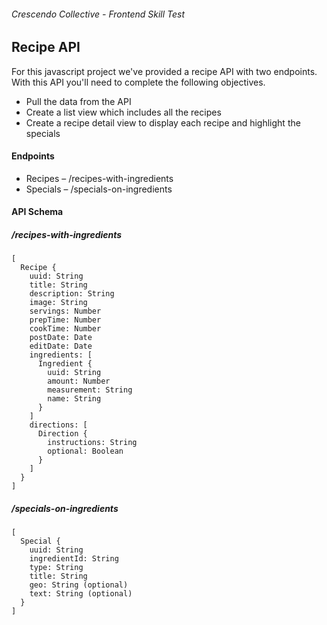 
###### Crescendo Collective - Frontend Skill Test

## Recipe API

For this javascript project we've provided a recipe API with two endpoints. With this API you'll need to complete the following objectives.

  - Pull the data from the API
  - Create a list view which includes all the recipes
  - Create a recipe detail view to display each recipe and highlight the specials

#### Endpoints
  - Recipes – /recipes-with-ingredients
  - Specials – /specials-on-ingredients

#### API Schema

##### /recipes-with-ingredients

```
[
  Recipe {
    uuid: String
    title: String
    description: String
    image: String
    servings: Number
    prepTime: Number
    cookTime: Number
    postDate: Date
    editDate: Date
    ingredients: [
      Ingredient {
        uuid: String
        amount: Number
        measurement: String
        name: String
      }
    ]
    directions: [
      Direction {
        instructions: String
        optional: Boolean
      }
    ]
  }
]
```

##### /specials-on-ingredients

```
[
  Special {
    uuid: String
    ingredientId: String
    type: String
    title: String
    geo: String (optional)
    text: String (optional)
  }
]
```
